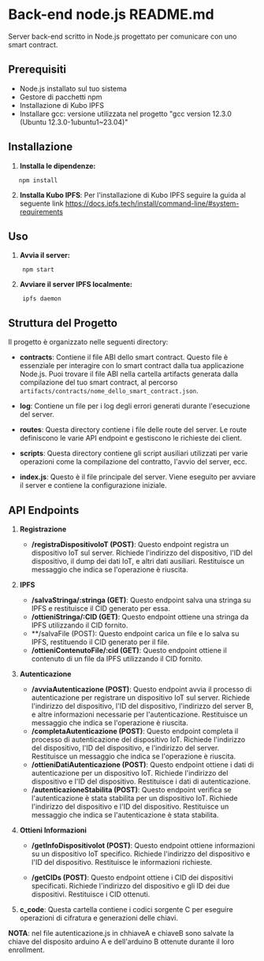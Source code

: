 # Back-end node.js README.md 

Server back-end scritto in Node.js progettato per comunicare con uno smart contract.

## Prerequisiti

- Node.js installato sul tuo sistema
- Gestore di pacchetti npm
- Installazione di Kubo IPFS
- Installare gcc: versione utilizzata nel progetto "gcc version 12.3.0 (Ubuntu 12.3.0-1ubuntu1~23.04)"

## Installazione

1. **Installa le dipendenze:**

```shell
   npm install
```

2. **Installa Kubo IPFS**: Per l'installazione di Kubo IPFS seguire la guida al seguente link <https://docs.ipfs.tech/install/command-line/#system-requirements>

## Uso
1. **Avvia il server:**
```shell
    npm start
```
2. **Avviare il server IPFS localmente:**
```shell
    ipfs daemon
```
## Struttura del Progetto

Il progetto è organizzato nelle seguenti directory:

- **contracts**: Contiene il file ABI dello smart contract. Questo file è essenziale per interagire con lo smart contract dalla tua applicazione Node.js. Puoi trovare il file ABI nella cartella artifacts generata dalla compilazione del tuo smart contract, al percorso `artifacts/contracts/nome_dello_smart_contract.json`.

- **log**: Contiene un file per i log degli errori generati durante l'esecuzione del server.
- **routes**: Questa directory contiene i file delle route del server. Le route definiscono le varie API endpoint e gestiscono le richieste dei client.
- **scripts**: Questa directory contiene gli script ausiliari utilizzati per varie operazioni come la compilazione del contratto, l'avvio del server, ecc.
- **index.js**: Questo è il file principale del server. Viene eseguito per avviare il server e contiene la configurazione iniziale.

## API Endpoints
1. **Registrazione**
    - **/registraDispositivoIoT (POST)**: Questo endpoint registra un dispositivo IoT sul server. Richiede l'indirizzo del dispositivo, l'ID del dispositivo, il dump dei dati IoT, e altri dati ausiliari. Restituisce un messaggio che indica se l'operazione è riuscita.

2. **IPFS**
    - **/salvaStringa/:stringa (GET)**: Questo endpoint salva una stringa su IPFS e restituisce il CID generato per essa.
    - **/ottieniStringa/:CID (GET)**: Questo endpoint ottiene una stringa da IPFS utilizzando il CID fornito.
    - **/salvaFile (POST): Questo endpoint carica un file e lo salva su IPFS, restituendo il CID generato per il file.
    - **/ottieniContenutoFile/:cid (GET)**: Questo endpoint ottiene il contenuto di un file da IPFS utilizzando il CID fornito.

3. **Autenticazione**
    - **/avviaAutenticazione (POST)**: Questo endpoint avvia il processo di autenticazione per registrare un dispositivo IoT sul server. Richiede l'indirizzo del dispositivo, l'ID del dispositivo, l'indirizzo del server B, e altre informazioni necessarie per l'autenticazione. Restituisce un messaggio che indica se l'operazione è riuscita.
    - **/completaAutenticazione (POST)**: Questo endpoint completa il processo di autenticazione del dispositivo IoT. Richiede l'indirizzo del dispositivo, l'ID del dispositivo, e l'indirizzo del server. Restituisce un messaggio che indica se l'operazione è riuscita.
    - **/ottieniDatiAutenticazione (POST)**: Questo endpoint ottiene i dati di autenticazione per un dispositivo IoT. Richiede l'indirizzo del dispositivo e l'ID del dispositivo. Restituisce i dati di autenticazione.
    - **/autenticazioneStabilita (POST)**: Questo endpoint verifica se l'autenticazione è stata stabilita per un dispositivo IoT. Richiede l'indirizzo del dispositivo e l'ID del dispositivo. Restituisce un messaggio che indica se l'autenticazione è stata stabilita.

4. **Ottieni Informazioni**
    - **/getInfoDispositivoIot (POST)**: Questo endpoint ottiene informazioni su un dispositivo IoT specifico. Richiede l'indirizzo del dispositivo e l'ID del dispositivo. Restituisce le informazioni richieste.

    - **/getCIDs (POST)**: Questo endpoint ottiene i CID dei dispositivi specificati. Richiede l'indirizzo del dispositivo e gli ID dei due dispositivi. Restituisce i CID ottenuti.

5. **c_code**: Questa cartella contiene i codici sorgente C per eseguire operazioni di cifratura e generazioni delle chiavi.

**NOTA**: nel file autenticazione.js in chhiaveA e chiaveB sono salvate la chiave del disposito arduino A e dell'arduino B ottenute durante il loro enrollment.
